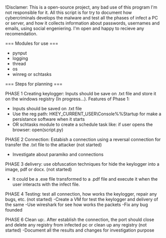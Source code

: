 !Disclamer:
This is a open-source project, any bad use of this program I'm not responsible for it.
All this script is for try to document how cybercriminals develops the malware and test all the phases of infect 
a PC or server, and how it collects information about passwords, usernames and emails, using social engeniering.
I'm open and happy to recieve any recomendation.

=== Modules for use ===
- pynput
- logging
- thread
- os
- winreg or schtasks

=== Steps for planning ===

PHASE 1 Creating keylogger: Inputs should be save on .txt file and store it on the windows registry (In progress...). 
Features of Phase 1:
  - Inputs should be saved on .txt file
  - Use the reg path: HKEY_CURRENT_USER\Console\%%Startup for make a persistance software when it starts
  - OR schtasks module to create a schedule task like:
    if user opens the browser:
      open(script.py)
    
PHASE 2 Connection: Estabish a connection using a reversal connection for transfer the .txt file to the attacker (not started) 
  - Investigate about paramiko and connections

PHASE 3 delivery: use obfuscation techniques for hide the keylogger into a image, pdf or docx. (not started)
  - It could be a .exe file transformed to a .pdf file and execute it when the user interacts with the infect file.
  
PHASE 4 Testing: test all connection, how works the keylogger, repair any bugs, etc. (not started) 
  -Create a VM for test the keylogger and delivery of the same
  -Use wireshark for see how works the packets
  -Fix any bug founded

PHASE 6 Clean up:. After establish the connection, the port should close and delete any registry from infected pc or clean up any registry (not started)
    -Document all the results and changes for investigation purpose
